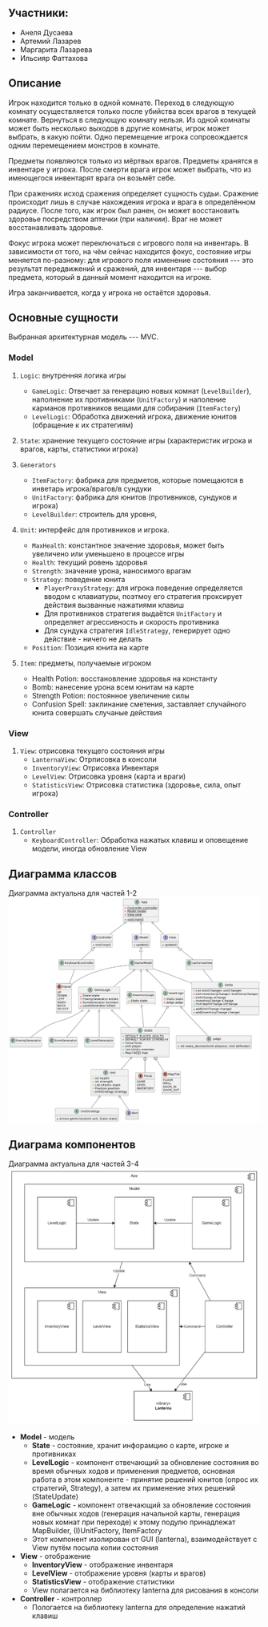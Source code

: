 ## Участники:
- Анеля Дусаева
- Артемий Лазарев
- Маргарита Лазарева
- Ильсияр Фаттахова

## Описание

Игрок находится только в одной комнате. Переход в следующую комнату осуществляется только после убийства всех врагов в текущей комнате. Вернуться в следующую комнату нельзя. Из одной комнаты может быть несколько выходов в другие комнаты, игрок может выбрать, в какую пойти. Одно перемещение игрока сопровождается одним перемещением монстров в комнате.

Предметы появляются только из мёртвых врагов. Предметы хранятся в инвентаре у игрока. После смерти врага игрок может выбрать, что из имеющегося инвентарят врага он возьмёт себе.

При сражениях исход сражения определяет сущность судьи. Сражение происходит лишь в случае нахождения игрока и врага в определённом радиусе. После того, как игрок был ранен, он может восстановить здоровье посредством аптечки (при наличии). Враг не может восстанавливать здоровье. 

Фокус игрока может переключаться с игрового поля на инвентарь. В зависимости от того, на чём сейчас находится фокус, состояние игры меняется по-разному: для игрового поля изменение состояния --- это результат передвижений и сражений, для инвентаря --- выбор предмета, который в данный момент находится на игроке.

Игра заканчивается, когда у игрока не остаётся здоровья.

## Основные сущности

Выбранная архитектурная модель --- MVC.

### Model

1. `Logic`: внутренняя логика игры
    - `GameLogic`: Отвечает за генерацию новых комнат (`LevelBuilder`), наполнение их противниками (`UnitFactory`) и наполение карманов противников вещами для собирания (`ItemFactory`)
    - `LevelLogic`: Обработка движений игрока, движение юнитов (обращение к их стратегиям)

1. `State`: хранение текущего состояние игры (характеристик игрока и врагов, карты, статистики игрока)

1. `Generators`
    - `ItemFactory`: фабрика для предметов, которые помещаются в инветарь игрока/врагов/в сундуки
    - `UnitFactory`: фабрика для юнитов (противников, сундуков и игрока)
    - `LevelBuilder`: строитель для уровня, 

1. `Unit`: интерфейс для противников и игрока.
   * `MaxHealth`: константное значение здоровья, может быть увеличено или уменьшено в процессе игры 
   * `Health`: текущий ровень здоровья
   * `Strength`: значение урона, наносимого врагам
   * `Strategy`: поведение юнита
     * `PlayerProxyStrategy`: для игрока поведение определяется вводом с клавиатуры, поэтмоу его стратегия
        проксирует действия вызванные нажатиями клавиш
     * Для противников стратегия выдаётся `UnitFactory` и определяет агрессивность и скорость противника
     * Для сундука стратегия `IdleStrategy`, генерирует одно действие - ничего не делать
   * `Position`: Позиция юнита на карте

1. `Item`: предметы, получаемые игроком
   * Health Potion: восстановление здоровья на константу
   * Bomb: нанесение урона всем юнитам на карте
   * Strength Potion: постоянное увеличение силы
   * Confusion Spell: заклинание сметения, заставляет случайного юнита совершать случаные действия


### View 

1. `View`: отрисовка текущего состояния игры
   - `LanternaView`: Отрписовка в консоли
   - `InventoryView`: Отрисовка Инвентаря
   - `LevelView`: Отрисовка уровня (карта и враги)
   - `StatisticsView`: Отрисовка статистика (здоровье, сила, опыт игрока)

### Controller

1.  `Controller`
    - `KeyboardController`: Обработка нажатых клавиш и оповещение модели, иногда обновление View

## Диаграмма классов
Диаграмма актуальна для частей 1-2
![Class Diagram](class_diagram.png)

## Диаграма компонентов
Диаграмма актуальна для частей 3-4
![Component Diagram](component_diagram.png)

 * **Model** - модель
   * **State** - состояние, хранит инфорамцию о карте, игроке и противниках
   * **LevelLogic** - компонент отвечающий за обновление состояния во время обычных ходов и применения предметов, основная работа в этом компоненте - принятие решений юнитов (опрос их стратегий, Strategy), а затем их применение этих решений (StateUpdate)
   * **GameLogic** - компонент отвечающий за обновление состояния вне обычных ходов (генерация начальной карты, генерация новых комнат при переходе) к этому подулю принадлежат MapBuilder, (I)UnitFactory, ItemFactory
   * Этот компонент изолирован от GUI (lanterna), взаимодействует с View путём посыла копии состояния
 * **View** - отображение
   * **InventoryView** - отображение инвентаря
   * **LevelView** - отображение уровня (карты и врагов)
   * **StatisticsView** - отображение статистики
   * View полагается на библиотеку lanterna для рисования в консоли
 * **Controller** - контроллер
   * Пологается на библиотеку lanterna для определение нажатий клавиш

